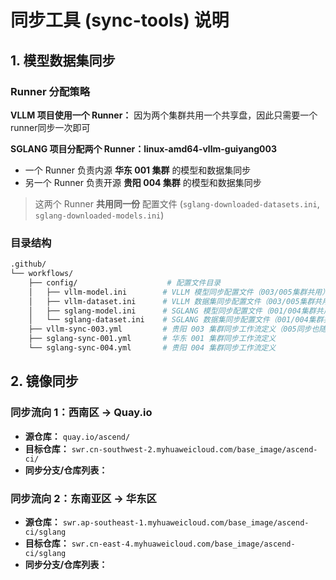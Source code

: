 # 同步工具 (sync-tools) 说明

## 1. 模型数据集同步

### Runner 分配策略

**VLLM 项目使用一个 Runner：**
因为两个集群共用一个共享盘，因此只需要一个runner同步一次即可

**SGLANG 项目分配两个 Runner：linux-amd64-vllm-guiyang003**

- 一个 Runner 负责内源 **华东 001 集群** 的模型和数据集同步
- 另一个 Runner 负责开源 **贵阳 004 集群** 的模型和数据集同步

> 这两个 Runner **共用同一份** 配置文件 (`sglang-downloaded-datasets.ini`, `sglang-downloaded-models.ini`)

### 目录结构

```bash
.github/
└── workflows/
    ├── config/                    # 配置文件目录
    │   ├── vllm-model.ini        # VLLM 模型同步配置文件（003/005集群共用）
    │   ├── vllm-dataset.ini      # VLLM 数据集同步配置文件（003/005集群共用）
    │   ├── sglang-model.ini      # SGLANG 模型同步配置文件（001/004集群共用）
    │   └── sglang-dataset.ini    # SGLANG 数据集同步配置文件（001/004集群共用）
    ├── vllm-sync-003.yml         # 贵阳 003 集群同步工作流定义（005同步也随之生效）
    ├── sglang-sync-001.yml       # 华东 001 集群同步工作流定义
    └── sglang-sync-004.yml       # 贵阳 004 集群同步工作流定义
```

## 2. 镜像同步

### 同步流向 1：西南区 -> Quay.io

- **源仓库：** `quay.io/ascend/`
- **目标仓库：** `swr.cn-southwest-2.myhuaweicloud.com/base_image/ascend-ci/`
- **同步分支/仓库列表：**

### 同步流向 2：东南亚区 -> 华东区

- **源仓库：** `swr.ap-southeast-1.myhuaweicloud.com/base_image/ascend-ci/sglang`
- **目标仓库：** `swr.cn-east-4.myhuaweicloud.com/base_image/ascend-ci/sglang`
- **同步分支/仓库列表：**

